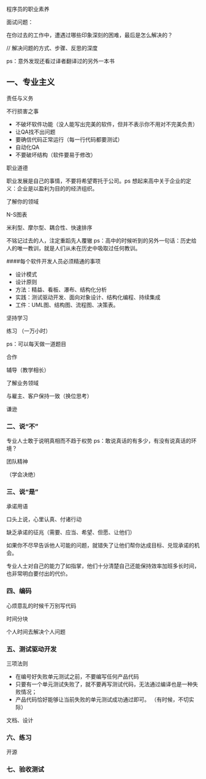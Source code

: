 程序员的职业素养

面试问题：

在你过去的工作中，遭遇过哪些印象深刻的困难，最后是怎么解决的？

// 解决问题的方式、步骤、反思的深度


ps：意外发现还看过译者翻译过的另外一本书

## 一、专业主义

责任与义务

不行损害之事
  
  * 不破坏软件功能（没人能写出完美的软件，但并不表示你不用对不完美负责）
  * 让QA找不出问题
  * 要确信代码正常运行（每一行代码都要测试）
  * 自动化QA
  * 不要破坏结构（软件要易于修改）
  
职业道德

职业发展是自己的事情，不要将希望寄托于公司。ps 想起来高中关于企业的定义：企业是以盈利为目的的经济组织。

了解你的领域

N-S图表

米利型、摩尔型、耦合性、快速排序  

不铭记过去的人，注定重蹈先人覆辙 ps：高中的时候听到的另外一句话：历史给人的唯一教训，就是人们从未在历史中吸取过任何教训。

####每个软件开发人员必须精通的事项
* 设计模式
* 设计原则
* 方法：精益、看板、瀑布、结构化分析
* 实践：测试驱动开发、面向对象设计、结构化编程、持续集成
* 工件：UML图、结构图、流程图、决策表。

坚持学习

练习 （一万小时）

ps：可以每天做一道题目

合作

辅导（教学相长）

了解业务领域  

与雇主、客户保持一致（换位思考）

谦逊

### 二、说“不”

专业人士敢于说明真相而不趋于权势
ps：敢说真话的有多少，有没有说真话的环境？

团队精神

（学会决绝）

### 三、说“是”

承诺用语

口头上说，心里认真、付诸行动

缺乏承诺的征兆（需要、应当、希望、但愿、让他们）

如果你不尽早告诉他人可能的问题，就错失了让他们帮你达成目标、兑现承诺的机会。

专业人士对自己的能力了如指掌，他们十分清楚自己还能保持效率加班多长时间，也非常明白要付出的代价。


### 四、编码

心烦意乱的时候千万别写代码

时间分块

个人时间去解决个人问题

### 五、测试驱动开发

三项法则
* 在编号好失败单元测试之前，不要编写任何产品代码
* 只要有一个单元测试失败了，就不要再写测试代码，无法通过编译也是一种失败情况；
* 产品代码恰好能够让当前失败的单元测试成功通过即可。
（有时候，不切实际）

文档、设计  
  
  

### 六、练习

开源

### 七、验收测试





